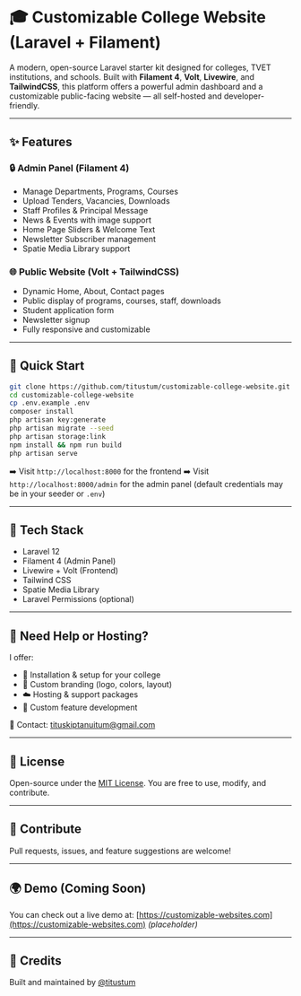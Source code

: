 # 🎓 Customizable College Website (Laravel + Filament)

A modern, open-source Laravel starter kit designed for colleges, TVET institutions, and schools. Built with **Filament 4**, **Volt**, **Livewire**, and **TailwindCSS**, this platform offers a powerful admin dashboard and a customizable public-facing website — all self-hosted and developer-friendly.

---

## ✨ Features

### 🔒 Admin Panel (Filament 4)
- Manage Departments, Programs, Courses
- Upload Tenders, Vacancies, Downloads
- Staff Profiles & Principal Message
- News & Events with image support
- Home Page Sliders & Welcome Text
- Newsletter Subscriber management
- Spatie Media Library support

### 🌐 Public Website (Volt + TailwindCSS)
- Dynamic Home, About, Contact pages
- Public display of programs, courses, staff, downloads
- Student application form
- Newsletter signup
- Fully responsive and customizable

---

## 🚀 Quick Start

```bash
git clone https://github.com/titustum/customizable-college-website.git
cd customizable-college-website
cp .env.example .env
composer install
php artisan key:generate
php artisan migrate --seed
php artisan storage:link
npm install && npm run build
php artisan serve
````

➡️ Visit `http://localhost:8000` for the frontend
➡️ Visit `http://localhost:8000/admin` for the admin panel
(default credentials may be in your seeder or `.env`)

---

## 🧩 Tech Stack

* Laravel 12
* Filament 4 (Admin Panel)
* Livewire + Volt (Frontend)
* Tailwind CSS
* Spatie Media Library
* Laravel Permissions (optional)

---

## 💼 Need Help or Hosting?

I offer:

* 🔧 Installation & setup for your college
* 🎨 Custom branding (logo, colors, layout)
* ☁️ Hosting & support packages
* 🧩 Custom feature development

📧 Contact: [tituskiptanuitum@gmail.com](mailto:tituskiptanuitum@gmail.com)

---

## 📜 License

Open-source under the [MIT License](LICENSE).
You are free to use, modify, and contribute.

---

## 📣 Contribute

Pull requests, issues, and feature suggestions are welcome!

---

## 🌍 Demo (Coming Soon)

You can check out a live demo at:
[https://customizable-websites.com](https://customizable-websites.com) *(placeholder)*

---

## 🙌 Credits

Built and maintained by [@titustum](https://github.com/titustum)

